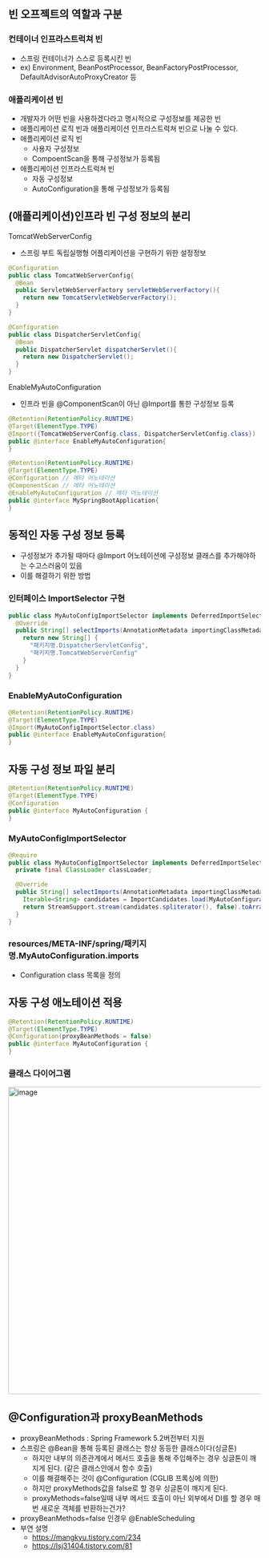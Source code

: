
## 빈 오프젝트의 역할과 구분
### 컨테이너 인프라스트럭쳐 빈
- 스프링 컨테이너가 스스로 등록시킨 빈
- ex) Environment, BeanPostProcessor, BeanFactoryPostProcessor, DefaultAdvisorAutoProxyCreator 등

### 애플리케이션 빈
- 개발자가 어떤 빈을 사용하겠다라고 명시적으로 구성정보를 제공한 빈
- 애플리케이션 로직 빈과 애플리케이션 인프라스트럭쳐 빈으로 나눌 수 있다.
- 애플리케이션 로직 빈
  - 사용자 구성정보
  - CompoentScan을 통해 구성정보가 등록됨
- 애플리케이션 인프라스트럭쳐 빈
  - 자동 구성정보
  - AutoConfiguration을 통해 구성정보가 등록됨

## (애플리케이션)인프라 빈 구성 정보의 분리

TomcatWebServerConfig
- 스프링 부트 독립실행형 어플리케이션을 구현하기 위한 설정정보
```java
@Configuration
public class TomcatWebServerConfig{
  @Bean
  public ServletWebServerFactory servletWebServerFactory(){
    return new TomcatServletWebServerFactory();
  }
}
```

```java
@Configuration
public class DispatcherServletConfig{
  @Bean
  public DispatcherServlet dispatcherServlet(){
    return new DispatcherServlet();
  }
}
```

EnableMyAutoConfiguration
- 인프라 빈을 @ComponentScan이 아닌 @Import를 통한 구성정보 등록
```java
@Retention(RetentionPolicy.RUNTIME)
@Target(ElementType.TYPE)
@Import({TomcatWebServerConfig.class, DispatcherServletConfig.class})
public @interface EnableMyAutoConfiguration{
}

```

```java
@Retention(RetentionPolicy.RUNTIME)
@Target(ElementType.TYPE)
@Configuration // 메타 어노테이션
@ComponentScan // 메타 어노테이션
@EnableMyAutoConfiguration // 메타 어노테이션
public @interface MySpringBootApplication{
}
```

## 동적인 자동 구성 정보 등록
- 구성정보가 추가될 때마다 @Import 어노테이션에 구성정보 클래스를 추가해야하는 수고스러움이 있음
- 이를 해결하기 위한 방법

### 인터페이스 ImportSelector 구현
```java
public class MyAutoConfigImportSelector implements DeferredImportSelector {
  @Override
  public String[] selectImports(AnnotationMetadata importingClassMetadata){
    return new String[] {
      "패키지명.DispatcherServletConfig",
      "패키지명.TomcatWebServerConfig"
    }
  }
}
```

### EnableMyAutoConfiguration
```java
@Retention(RetentionPolicy.RUNTIME)
@Target(ElementType.TYPE)
@Import(MyAutoConfigImportSelector.class)
public @interface EnableMyAutoConfiguration{
}
```

## 자동 구성 정보 파일 분리

```java
@Retention(RetentionPolicy.RUNTIME)
@Target(ElementType.TYPE)
@Configuration
public @interface MyAutoConfiguration {
}
```

### MyAutoConfigImportSelector
```java
@Require
public class MyAutoConfigImportSelector implements DeferredImportSelector {
  private final ClassLoader classLoader;

  @Override
  public String[] selectImports(AnnotationMetadata importingClassMetadata){
    Iterable<String> candidates = ImportCandidates.load(MyAutoConfiguration.class, classLoader);
    return StreamSupport.stream(candidates.spliterator(), false).toArray(String[]::new);
  }
}
```
### resources/META-INF/spring/패키지명.MyAutoConfiguration.imports
- Configuration class 목록을 정의

## 자동 구성 애노테이션 적용

```java
@Retention(RetentionPolicy.RUNTIME)
@Target(ElementType.TYPE)
@Configuration(proxyBeanMethods = false)
public @interface MyAutoConfiguration {
}
```

### 클래스 다이어그램
<img width="613" alt="image" src="https://github.com/DevHyeong/document/assets/44819285/24a1d173-277a-4cee-86dc-123b6fea5f5f">

## @Configuration과 proxyBeanMethods
- proxyBeanMethods : Spring Framework 5.2버전부터 지원 
- 스프링은 @Bean을 통해 등록된 클래스는 항상 동등한 클래스이다(싱글톤)
  - 하지만 내부의 의존관계에서 메서드 호출을 통해 주입해주는 경우 싱글톤이 깨지게 된다. (같은 클래스안에서 함수 호출)
  - 이를 해결해주는 것이 @Configuration (CGLIB 프록싱에 의한)
  - 하지만 proxyMethods값을 false로 할 경우 싱글톤이 깨지게 된다.
  - proxyMethods=false일때 내부 메서드 호출이 아닌 외부에서 DI를 할 경우 매번 새로운 객체를 반환하는건가?
- proxyBeanMethods=false 인경우 @EnableScheduling
- 부연 설명
  - https://mangkyu.tistory.com/234
  - https://lsj31404.tistory.com/81





